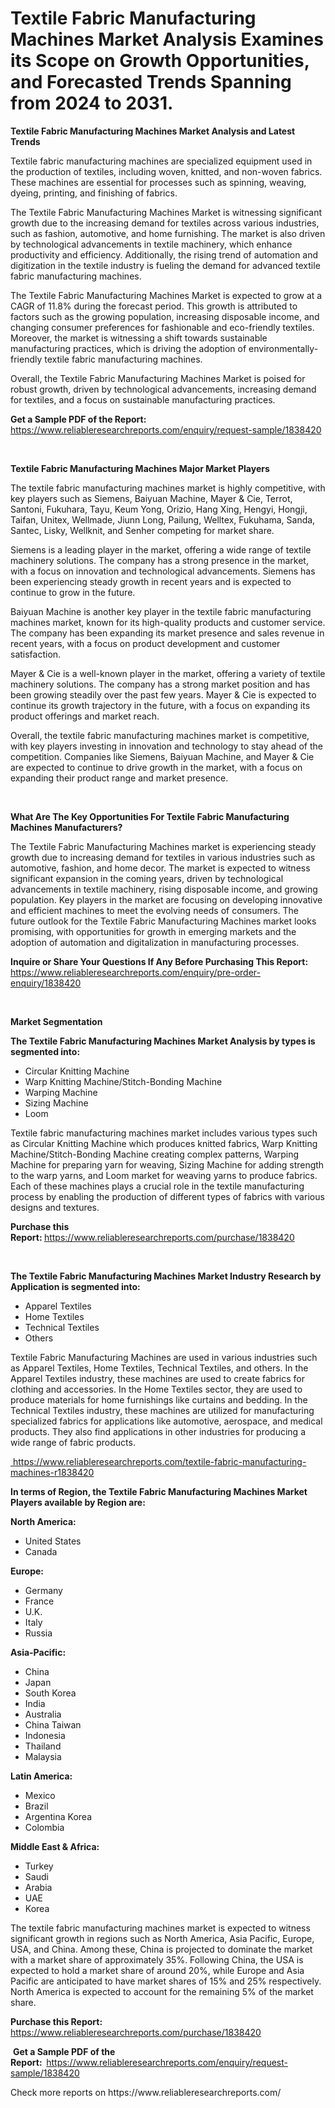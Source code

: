 <p><h1>Textile Fabric Manufacturing Machines Market Analysis Examines its Scope on Growth Opportunities, and Forecasted Trends Spanning from 2024 to 2031.</h1></p><p><strong>Textile Fabric Manufacturing Machines Market Analysis and Latest Trends</strong></p>
<p><p>Textile fabric manufacturing machines are specialized equipment used in the production of textiles, including woven, knitted, and non-woven fabrics. These machines are essential for processes such as spinning, weaving, dyeing, printing, and finishing of fabrics.</p><p>The Textile Fabric Manufacturing Machines Market is witnessing significant growth due to the increasing demand for textiles across various industries, such as fashion, automotive, and home furnishing. The market is also driven by technological advancements in textile machinery, which enhance productivity and efficiency. Additionally, the rising trend of automation and digitization in the textile industry is fueling the demand for advanced textile fabric manufacturing machines.</p><p>The Textile Fabric Manufacturing Machines Market is expected to grow at a CAGR of 11.8% during the forecast period. This growth is attributed to factors such as the growing population, increasing disposable income, and changing consumer preferences for fashionable and eco-friendly textiles. Moreover, the market is witnessing a shift towards sustainable manufacturing practices, which is driving the adoption of environmentally-friendly textile fabric manufacturing machines.</p><p>Overall, the Textile Fabric Manufacturing Machines Market is poised for robust growth, driven by technological advancements, increasing demand for textiles, and a focus on sustainable manufacturing practices.</p></p>
<p><strong>Get a Sample PDF of the Report:&nbsp;</strong> <a href="https://www.reliableresearchreports.com/enquiry/request-sample/1838420">https://www.reliableresearchreports.com/enquiry/request-sample/1838420</a></p>
<p>&nbsp;</p>
<p><strong>Textile Fabric Manufacturing Machines Major Market Players</strong></p>
<p><p>The textile fabric manufacturing machines market is highly competitive, with key players such as Siemens, Baiyuan Machine, Mayer & Cie, Terrot, Santoni, Fukuhara, Tayu, Keum Yong, Orizio, Hang Xing, Hengyi, Hongji, Taifan, Unitex, Wellmade, Jiunn Long, Pailung, Welltex, Fukuhama, Sanda, Santec, Lisky, Wellknit, and Senher competing for market share.</p><p>Siemens is a leading player in the market, offering a wide range of textile machinery solutions. The company has a strong presence in the market, with a focus on innovation and technological advancements. Siemens has been experiencing steady growth in recent years and is expected to continue to grow in the future.</p><p>Baiyuan Machine is another key player in the textile fabric manufacturing machines market, known for its high-quality products and customer service. The company has been expanding its market presence and sales revenue in recent years, with a focus on product development and customer satisfaction.</p><p>Mayer & Cie is a well-known player in the market, offering a variety of textile machinery solutions. The company has a strong market position and has been growing steadily over the past few years. Mayer & Cie is expected to continue its growth trajectory in the future, with a focus on expanding its product offerings and market reach.</p><p>Overall, the textile fabric manufacturing machines market is competitive, with key players investing in innovation and technology to stay ahead of the competition. Companies like Siemens, Baiyuan Machine, and Mayer & Cie are expected to continue to drive growth in the market, with a focus on expanding their product range and market presence.</p></p>
<p>&nbsp;</p>
<p><strong>What Are The Key Opportunities For Textile Fabric Manufacturing Machines Manufacturers?</strong></p>
<p><p>The Textile Fabric Manufacturing Machines market is experiencing steady growth due to increasing demand for textiles in various industries such as automotive, fashion, and home decor. The market is expected to witness significant expansion in the coming years, driven by technological advancements in textile machinery, rising disposable income, and growing population. Key players in the market are focusing on developing innovative and efficient machines to meet the evolving needs of consumers. The future outlook for the Textile Fabric Manufacturing Machines market looks promising, with opportunities for growth in emerging markets and the adoption of automation and digitalization in manufacturing processes.</p></p>
<p><strong>Inquire or Share Your Questions If Any Before Purchasing This Report:</strong> <a href="https://www.reliableresearchreports.com/enquiry/pre-order-enquiry/1838420">https://www.reliableresearchreports.com/enquiry/pre-order-enquiry/1838420</a></p>
<p>&nbsp;</p>
<p><strong>Market Segmentation</strong></p>
<p><strong>The Textile Fabric Manufacturing Machines Market Analysis by types is segmented into:</strong></p>
<p><ul><li>Circular Knitting Machine</li><li>Warp Knitting Machine/Stitch-Bonding Machine</li><li>Warping Machine</li><li>Sizing Machine</li><li>Loom</li></ul></p>
<p><p>Textile fabric manufacturing machines market includes various types such as Circular Knitting Machine which produces knitted fabrics, Warp Knitting Machine/Stitch-Bonding Machine creating complex patterns, Warping Machine for preparing yarn for weaving, Sizing Machine for adding strength to the warp yarns, and Loom market for weaving yarns to produce fabrics. Each of these machines plays a crucial role in the textile manufacturing process by enabling the production of different types of fabrics with various designs and textures.</p></p>
<p><strong>Purchase this Report:&nbsp;</strong><a href="https://www.reliableresearchreports.com/purchase/1838420">https://www.reliableresearchreports.com/purchase/1838420</a></p>
<p>&nbsp;</p>
<p><strong>The Textile Fabric Manufacturing Machines Market Industry Research by Application is segmented into:</strong></p>
<p><ul><li>Apparel Textiles</li><li>Home Textiles</li><li>Technical Textiles</li><li>Others</li></ul></p>
<p><p>Textile Fabric Manufacturing Machines are used in various industries such as Apparel Textiles, Home Textiles, Technical Textiles, and others. In the Apparel Textiles industry, these machines are used to create fabrics for clothing and accessories. In the Home Textiles sector, they are used to produce materials for home furnishings like curtains and bedding. In the Technical Textiles industry, these machines are utilized for manufacturing specialized fabrics for applications like automotive, aerospace, and medical products. They also find applications in other industries for producing a wide range of fabric products.</p></p>
<p><a href="https://www.reliableresearchreports.com/textile-fabric-manufacturing-machines-r1838420">&nbsp;https://www.reliableresearchreports.com/textile-fabric-manufacturing-machines-r1838420</a></p>
<p><strong>In terms of Region, the Textile Fabric Manufacturing Machines Market Players available by Region are:</strong></p>
<p>
    <p> <strong> North America: </strong>
        <ul>
            <li>United States</li>
            <li>Canada</li>
        </ul>
        </p> 
    <p> <strong> Europe: </strong>
        <ul>
            <li>Germany</li>
            <li>France</li>
            <li>U.K.</li>
            <li>Italy</li>
            <li>Russia</li>
        </ul>
        </p> 
    <p> <strong> Asia-Pacific: </strong>
        <ul>
            <li>China</li>
            <li>Japan</li>
            <li>South Korea</li>
            <li>India</li>
            <li>Australia</li>
            <li>China Taiwan</li>
            <li>Indonesia</li>
            <li>Thailand</li>
            <li>Malaysia</li>
        </ul>
        </p> 
    <p> <strong> Latin America: </strong>
        <ul>
            <li>Mexico</li>
            <li>Brazil</li>
            <li>Argentina Korea</li>
            <li>Colombia</li>
        </ul>
        </p> 
    <p> <strong> Middle East & Africa: </strong>
        <ul>
            <li>Turkey</li>
            <li>Saudi</li>
            <li>Arabia</li>
            <li>UAE</li>
            <li>Korea</li>
        </ul>
    </p>
    </p>
<p><p>The textile fabric manufacturing machines market is expected to witness significant growth in regions such as North America, Asia Pacific, Europe, USA, and China. Among these, China is projected to dominate the market with a market share of approximately 35%. Following China, the USA is expected to hold a market share of around 20%, while Europe and Asia Pacific are anticipated to have market shares of 15% and 25% respectively. North America is expected to account for the remaining 5% of the market share.</p></p>
<p><strong>Purchase this Report: </strong><a href="https://www.reliableresearchreports.com/purchase/1838420">https://www.reliableresearchreports.com/purchase/1838420</a></p>
<p>&nbsp;<strong>Get a Sample PDF of the Report:&nbsp;&nbsp;</strong><a href="https://www.reliableresearchreports.com/enquiry/request-sample/1838420">https://www.reliableresearchreports.com/enquiry/request-sample/1838420</a></p>
<p><strong></strong></p>
<p>Check more reports on https://www.reliableresearchreports.com/</p>